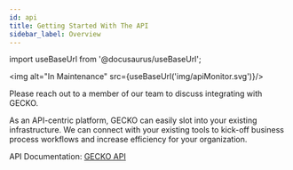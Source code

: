 ```yaml
---
id: api
title: Getting Started With The API
sidebar_label: Overview
---
```


import useBaseUrl from '@docusaurus/useBaseUrl';

<img alt="In Maintenance" src={useBaseUrl('img/apiMonitor.svg')}/>

Please reach out to a member of our team to discuss integrating with GECKO.

As an API-centric platform, GECKO can easily slot into your existing infrastructure. We can connect with your existing tools to kick-off business process workflows and increase efficiency for your organization.


API Documentation: <a href="https://app.swaggerhub.com/apis/GeckoGovernance/api/0.1">GECKO API</a>